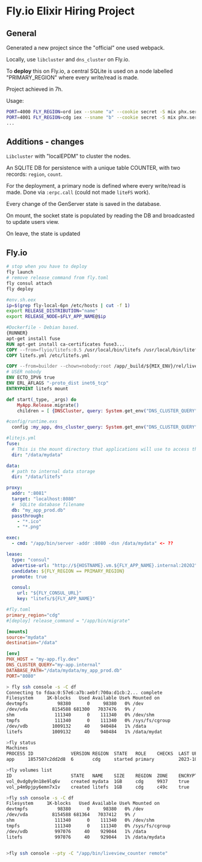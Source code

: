 # Fly.io Elixir Hiring Project

## General

Generated a new project since the "official" one used webpack.

Locally, use `libcluster` and `dns_cluster` on Fly.io.

To **deploy** this on Fly.io, a central SQLite is used on a node labelled "PRIMARY_REGION" where every write/read is made.

Project achieved in 7h.

Usage:

```bash
PORT=4000 FLY_REGION=ord iex --sname "a" --cookie secret -S mix phx.server
PORT=4001 FLY_REGION=cdg iex --sname "b" --cookie secret -S mix phx.server
...
```

## Additions - changes

`Libcluster` with "localEPDM" to cluster the nodes.

An SQLITE DB for persistence with a unique table COUNTER, with two records: `region`, `count`.

For the deployment, a primary node is defined where every write/read is made. Done via `:erpc.call` (could not made `liteFS` work).

Every change of the GenServer state is saved in the database.

On mount, the socket state is populated by reading the DB and broadcasted to update users view.

On leave, the state is updated

## Fly.io

```bash
# stop when you have to deploy
fly launch
# remove release_command from fly.toml
fly consul attach
fly deploy
```

```bash
#env.sh.eex
ip=$(grep fly-local-6pn /etc/hosts | cut -f 1)
export RELEASE_DISTRIBUTION="name"
export RELEASE_NODE=$FLY_APP_NAME@$ip
```

```dockerfile
#Dockerfile - Debian based.
{RUNNER}
apt-get install fuse
RUN apt-get install ca-certificates fuse3...
COPY --from=flyio/litefs:0.5 /usr/local/bin/litefs /usr/local/bin/litefs
COPY litefs.yml /etc/litefs.yml

COPY --from=builder --chown=nobody:root /app/_build/${MIX_ENV}/rel/liveview_counter ./
# USER nobody
ENV ECTO_IPV6 true
ENV ERL_AFLAGS "-proto_dist inet6_tcp"
ENTRYPOINT litefs mount
```

```elixir
def start(_type, _args) do
    MyApp.Release.migrate()
    children = [ {DNSCluster, query: System.get_env("DNS_CLUSTER_QUERY") || :ignore},...]
```

```elixir
#config/runtime.exs
  config :my_app, dns_cluster_query: System.get_env("DNS_CLUSTER_QUERY")
```

```yml
#litejs.yml
fuse:
  # This is the mount directory that applications will use to access their SQLite databases.
  dir: "/data/mydata"

data:
  # path to internal data storage
  dir: "/data/litefs"

proxy:
  addr: ":8081"
  target: "localhost:8080"
  #  SQLite database filename
  db: "my_app_prod.db"
  passthrough:
    - "*.ico"
    - "*.png"

exec:
  - cmd: "/app/bin/server -addr :8080 -dsn /data/mydata" <- ??

lease:
  type: "consul"
  advertise-url: "http://${HOSTNAME}.vm.${FLY_APP_NAME}.internal:20202"
  candidate: ${FLY_REGION == PRIMARY_REGION}
  promote: true

  consul:
    url: "${FLY_CONSUL_URL}"
    key: "litefs/${FLY_APP_NAME}"
```

```toml
#fly.toml
primary_region="cdg"
#[deploy] release_command = "/app/bin/migrate"

[mounts]
source="mydata"
destination="/data"

[env]
PHX_HOST = "my-app.fly.dev"
DNS_CLUSTER_QUERY="my-app.internal"
DATABASE_PATH="/data/mydata/my_app_prod.db"
PORT="8080"
```

```bash
> fly ssh console -s -C df
Connecting to fdaa:0:57e6:a7b:aebf:700a:d1cb:2... complete
Filesystem     1K-blocks   Used Available Use% Mounted on
devtmpfs           98380      0     98380   0% /dev
/dev/vda         8154588 681300   7037476   9% /
shm               111340      0    111340   0% /dev/shm
tmpfs             111340      0    111340   0% /sys/fs/cgroup
/dev/vdb         1009132     40    940484   1% /data
litefs           1009132     40    940484   1% /data/mydat
```

```bash
>fly status
Machines
PROCESS	ID            	VERSION	REGION	STATE  	ROLE   	CHECKS	LAST UPDATED
app    	1857507c2dd2d8	6      	cdg   	started	primary	      	2023-10-30T10:23:42Z

>fly volumes list
ID                  	STATE  	NAME  	SIZE	REGION	ZONE	ENCRYPTED	ATTACHED VM   	CREATED AT
vol_0vdg0y9n18e9lq6v	created	mydata	1GB 	cdg   	9937	true     	1857507c2dd2d8	34 minutes ago
vol_p4m9pjpy6emn7x1v	created	litefs	1GB 	cdg   	c49c	true     	              	17 minutes ago

>fly ssh console -s -C df
Filesystem     1K-blocks   Used Available Use% Mounted on
devtmpfs           98380      0     98380   0% /dev
/dev/vda         8154588 681364   7037412   9% /
shm               111340      0    111340   0% /dev/shm
tmpfs             111340      0    111340   0% /sys/fs/cgroup
/dev/vdb          997076     40    929044   1% /data
litefs            997076     40    929044   1% /data/mydata


>fly ssh console --pty -C "/app/bin/liveview_counter remote"
```
